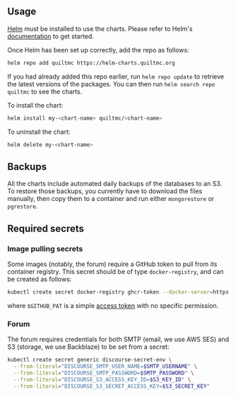 ## Usage

[Helm](https://helm.sh) must be installed to use the charts.  Please refer to
Helm's [documentation](https://helm.sh/docs) to get started.

Once Helm has been set up correctly, add the repo as follows:

```bash
helm repo add quiltmc https://helm-charts.quiltmc.org
```

If you had already added this repo earlier, run `helm repo update` to retrieve
the latest versions of the packages.  You can then run `helm search repo
quiltmc` to see the charts.

To install the <chart-name> chart:

```bash
helm install my-<chart-name> quiltmc/<chart-name>
```

To uninstall the chart:

```bash
helm delete my-<chart-name>
```


## Backups

All the charts include automated daily backups of the databases to an S3.
To restore those backups, you currently have to download the files manually,
then copy them to a container and run either `mongorestore` or `pgrestore`.

## Required secrets

### Image pulling secrets

Some images (notably, the forum) require a GitHub token to pull from its container registry.
This secret should be of type `docker-registry`, and can be created as follows:

```bash
kubectl create secret docker-registry ghcr-token --docker-server=https://ghcr.io/v2/ --docker-username=$GITHUB_USERNAME --docker-password=$GITHUB_PAT --docker-email=$GITHUB_EMAIL
```

where `$GITHUB_PAT` is a simple [access token](https://github.com/settings/tokens) with no specific permission.

### Forum

The forum requires credentials for both SMTP (email, we use AWS SES) and S3 (storage, we use Backblaze) to be set from a secret:

```bash
kubectl create secret generic discourse-secret-env \
  --from-literal="DISCOURSE_SMTP_USER_NAME=$SMTP_USERNAME" \
  --from-literal="DISCOURSE_SMTP_PASSWORD=$SMTP_PASSWORD" \
  --from-literal="DISCOURSE_S3_ACCESS_KEY_ID=$S3_KEY_ID" \
  --from-literal="DISCOURSE_S3_SECRET_ACCESS_KEY=$S3_SECRET_KEY"
```
